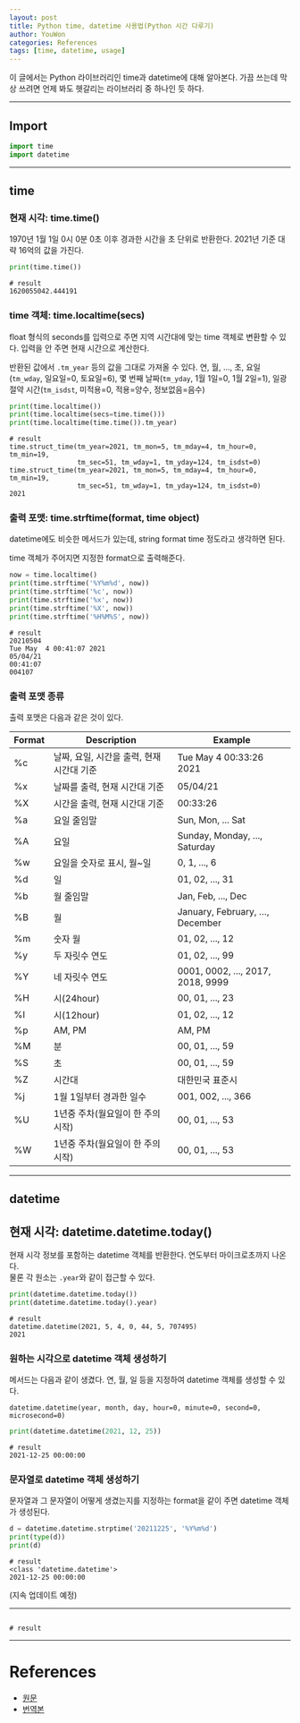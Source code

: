 ```yaml
---
layout: post
title: Python time, datetime 사용법(Python 시간 다루기)
author: YouWon
categories: References
tags: [time, datetime, usage]
---
```


이 글에서는 Python 라이브러리인 time과 datetime에 대해 알아본다. 가끔 쓰는데 막상 쓰려면 언제 봐도 헷갈리는 라이브러리 중 하나인 듯 하다.

---

## Import

```python
import time
import datetime
```

---

## time


### 현재 시각: time.time()

1970년 1월 1일 0시 0분 0초 이후 경과한 시간을 초 단위로 반환한다. 2021년 기준 대략 16억의 값을 가진다.

```python
print(time.time())
```
```
# result
1620055042.444191
```

### time 객체: time.localtime(secs)

float 형식의 seconds를 입력으로 주면 지역 시간대에 맞는 time 객체로 변환할 수 있다. 입력을 안 주면 현재 시간으로 계산한다.

반환된 값에서 `.tm_year` 등의 값을 그대로 가져올 수 있다. 연, 월, ..., 초, 요일(`tm_wday`, 일요일=0, 토요일=6), 몇 번째 날짜(`tm_yday`, 1월 1일=0, 1월 2일=1), 일광 절약 시간(`tm_isdst`, 미적용=0, 적용=양수, 정보없음=음수)



```python
print(time.localtime())
print(time.localtime(secs=time.time()))
print(time.localtime(time.time()).tm_year)
```
```
# result
time.struct_time(tm_year=2021, tm_mon=5, tm_mday=4, tm_hour=0, tm_min=19, 
                 tm_sec=51, tm_wday=1, tm_yday=124, tm_isdst=0)
time.struct_time(tm_year=2021, tm_mon=5, tm_mday=4, tm_hour=0, tm_min=19, 
                 tm_sec=51, tm_wday=1, tm_yday=124, tm_isdst=0)
2021
```

### 출력 포맷: time.strftime(format, time object)

datetime에도 비슷한 메서드가 있는데, string format time 정도라고 생각하면 된다.

time 객체가 주어지면 지정한 format으로 출력해준다.

```python
now = time.localtime()
print(time.strftime('%Y%m%d', now))
print(time.strftime('%c', now))
print(time.strftime('%x', now))
print(time.strftime('%X', now))
print(time.strftime('%H%M%S', now))
```
```
# result
20210504
Tue May  4 00:41:07 2021
05/04/21
00:41:07
004107
```

### 출력 포맷 종류

출력 포맷은 다음과 같은 것이 있다. 

Format | Description | Example
-------- | -------- | --------
%c | 날짜, 요일, 시간을 출력, 현재 시간대 기준 | Tue May  4 00:33:26 2021
%x | 날짜를 출력, 현재 시간대 기준 | 05/04/21
%X | 시간을 출력, 현재 시간대 기준 | 00:33:26 
%a | 요일 줄임말 | Sun, Mon, ... Sat
%A | 요일 | Sunday, Monday, ..., Saturday
%w | 요일을 숫자로 표시, 월~일 | 0, 1, ..., 6
%d | 일 | 01, 02, ..., 31
%b | 월 줄임말 | Jan, Feb, ..., Dec
%B | 월 | January, February, …, December
%m | 숫자 월 | 01, 02, ..., 12
%y | 두 자릿수 연도 | 01, 02, ..., 99
%Y | 네 자릿수 연도 | 0001, 0002, ..., 2017, 2018, 9999
%H | 시(24hour) | 00, 01, ..., 23
%I | 시(12hour) | 01, 02, ..., 12
%p | AM, PM | AM, PM
%M | 분 | 00, 01, ..., 59
%S | 초 | 00, 01, ..., 59
%Z | 시간대 | 대한민국 표준시
%j | 1월 1일부터 경과한 일수 | 001, 002, ..., 366
%U | 1년중 주차(월요일이 한 주의 시작) | 00, 01, ..., 53
%W | 1년중 주차(월요일이 한 주의 시작) | 00, 01, ..., 53

---

## datetime

## 현재 시각: datetime.datetime.today()

현재 시각 정보를 포함하는 datetime 객체를 반환한다. 연도부터 마이크로초까지 나온다.  
물론 각 원소는 `.year`와 같이 접근할 수 있다.

```python
print(datetime.datetime.today())
print(datetime.datetime.today().year)
```
```
# result
datetime.datetime(2021, 5, 4, 0, 44, 5, 707495)
2021
```

### 원하는 시각으로 datetime 객체 생성하기

메서드는 다음과 같이 생겼다. 연, 월, 일 등을 지정하여 datetime 객체를 생성할 수 있다.

`datetime.datetime(year, month, day, hour=0, minute=0, second=0, microsecond=0)`

```python
print(datetime.datetime(2021, 12, 25))
```
```
# result
2021-12-25 00:00:00
```

### 문자열로 datetime 객체 생성하기

문자열과 그 문자열이 어떻게 생겼는지를 지정하는 format을 같이 주면 datetime 객체가 생성된다.

```python
d = datetime.datetime.strptime('20211225', '%Y%m%d')
print(type(d))
print(d)
```
```
# result
<class 'datetime.datetime'>
2021-12-25 00:00:00
```


(지속 업데이트 예정)

---


```python

```
```
# result

```





---

# References

- [원문](https://docs.python.org/3/library/argparse.html)
- [번역본](https://docs.python.org/ko/3.7/library/argparse.html)